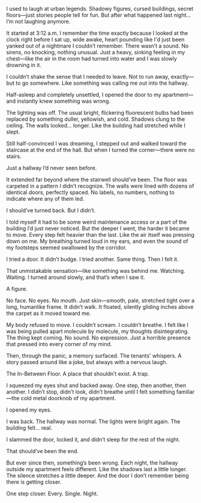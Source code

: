 
I used to laugh at urban legends. Shadowy figures, cursed buildings, secret floors—just stories people tell for fun. But after what happened last night… I’m not laughing anymore.

It started at 3:12 a.m. I remember the time exactly because I looked at the clock right before I sat up, wide awake, heart pounding like I'd just been yanked out of a nightmare I couldn’t remember. There wasn’t a sound. No sirens, no knocking, nothing unusual. Just a heavy, sinking feeling in my chest—like the air in the room had turned into water and I was slowly drowning in it.

I couldn’t shake the sense that I needed to leave. Not to run away, exactly—but to go somewhere. Like something was calling me out into the hallway.

Half-asleep and completely unsettled, I opened the door to my apartment—and instantly knew something was wrong.

The lighting was off. The usual bright, flickering fluorescent bulbs had been replaced by something duller, yellowish, and cold. Shadows clung to the ceiling. The walls looked... longer. Like the building had stretched while I slept.

Still half-convinced I was dreaming, I stepped out and walked toward the staircase at the end of the hall. But when I turned the corner—there were no stairs.

Just a hallway I’d never seen before.

It extended far beyond where the stairwell should’ve been. The floor was carpeted in a pattern I didn’t recognize. The walls were lined with dozens of identical doors, perfectly spaced. No labels, no numbers, nothing to indicate where any of them led.

I should’ve turned back. But I didn’t.

I told myself it had to be some weird maintenance access or a part of the building I’d just never noticed. But the deeper I went, the harder it became to move. Every step felt heavier than the last. Like the air itself was pressing down on me. My breathing turned loud in my ears, and even the sound of my footsteps seemed swallowed by the corridor.

I tried a door. It didn’t budge. I tried another. Same thing.
Then I felt it.

That unmistakable sensation—like something was behind me. Watching. Waiting. I turned around slowly, and that’s when I saw it.

A figure.

No face. No eyes. No mouth. Just skin—smooth, pale, stretched tight over a long, humanlike frame. It didn’t walk. It floated, silently gliding inches above the carpet as it moved toward me.

My body refused to move. I couldn’t scream. I couldn’t breathe. I felt like I was being pulled apart molecule by molecule, my thoughts disintegrating. The thing kept coming. No sound. No expression. Just a horrible presence that pressed into every corner of my mind.

Then, through the panic, a memory surfaced.
The tenants' whispers.
A story passed around like a joke, but always with a nervous laugh.

The In-Between Floor. A place that shouldn’t exist. A trap.

I squeezed my eyes shut and backed away. One step, then another, then another. I didn’t stop, didn’t look, didn’t breathe until I felt something familiar—the cold metal doorknob of my apartment.

I opened my eyes.

I was back.
The hallway was normal. The lights were bright again. The building felt... real.

I slammed the door, locked it, and didn’t sleep for the rest of the night.

That should’ve been the end.

But ever since then, something’s been wrong.
Each night, the hallway outside my apartment feels different.
Like the shadows last a little longer.
The silence stretches a little deeper.
And the door I don’t remember being there is getting closer.

One step closer.
Every.
Single.
Night.